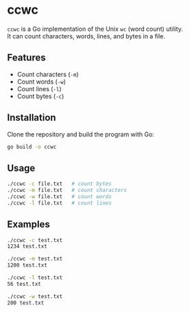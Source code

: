 # ccwc

`ccwc` is a Go implementation of the Unix `wc` (word count) utility.  
It can count characters, words, lines, and bytes in a file.

## Features

- Count characters (`-m`)
- Count words (`-w`)
- Count lines (`-l`)
- Count bytes (`-c`)

## Installation

Clone the repository and build the program with Go:

```bash
go build -o ccwc
```

## Usage

```bash
./ccwc -c file.txt   # count bytes
./ccwc -m file.txt   # count characters
./ccwc -w file.txt   # count words
./ccwc -l file.txt   # count lines
```

## Examples

```bash
./ccwc -c test.txt
1234 test.txt

./ccwc -m test.txt
1200 test.txt

./ccwc -l test.txt
56 test.txt

./ccwc -w test.txt
200 test.txt
```